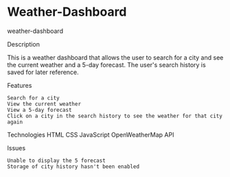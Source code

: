 # Weather-Dashboard

weather-dashboard

Description

This is a weather dashboard that allows the user to search for a city and see the current weather and a 5-day forecast. The user's search history is saved for later reference. 

Features

    Search for a city
    View the current weather
    View a 5-day forecast
    Click on a city in the search history to see the weather for that city again

Technologies
    HTML
    CSS
    JavaScript
    OpenWeatherMap API

Issues

    Unable to display the 5 forecast
    Storage of city history hasn't been enabled